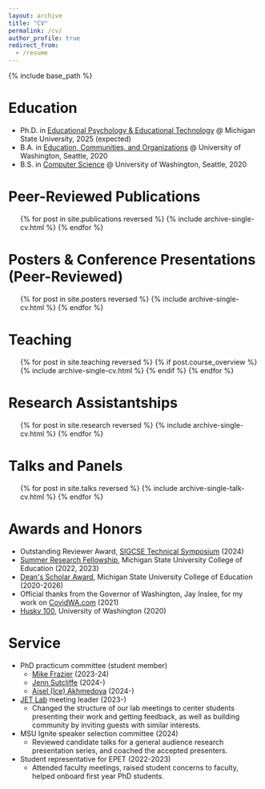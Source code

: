 ```yaml
---
layout: archive
title: "CV"
permalink: /cv/
author_profile: true
redirect_from:
  - /resume
---
```


{% include base_path %}
<style>
  h3 {
    margin-top: 10px;
  }
  .page__title {
    text-align: center;
  }
</style>
<link rel="stylesheet" href="/assets/css/terms-taught.css"/>

# Education

* Ph.D. in [Educational Psychology & Educational Technology](https://education.msu.edu/cepse/epet/) @ Michigan State University, 2025 (expected)
* B.A. in [Education, Communities, and Organizations](https://education.uw.edu/programs/undergraduate/eco) @ University of Washington, Seattle, 2020
* B.S. in [Computer Science](https://www.cs.washington.edu/academics/ugrad) @ University of Washington, Seattle, 2020

# Peer-Reviewed Publications
  <ul>{% for post in site.publications reversed %}
    {% include archive-single-cv.html %}
  {% endfor %}</ul>

# Posters & Conference Presentations (Peer-Reviewed)
  <ul>{% for post in site.posters reversed %}
    {% include archive-single-cv.html %}
  {% endfor %}</ul>

# Teaching
  <ul>
  {% for post in site.teaching reversed %}
    {% if post.course_overview %}
      {% include archive-single-cv.html %}
    {% endif %}
  {% endfor %}
  </ul>

# Research Assistantships

  <ul>{% for post in site.research reversed %}
    {% include archive-single-cv.html %}
  {% endfor %}</ul>

# Talks and Panels
  <ul>{% for post in site.talks reversed %}
    {% include archive-single-talk-cv.html %}
  {% endfor %}</ul>
  
# Awards and Honors
* Outstanding Reviewer Award, [SIGCSE Technical Symposium](https://sigcse2024.sigcse.org/) (2024) 
* [Summer Research Fellowship](https://education.msu.edu/resources/academic-student-affairs/summer-research-fellowships/), Michigan State University College of Education (2022, 2023)
* [Dean's Scholar Award](https://education.msu.edu/resources/academic-student-affairs/recruitment-scholarships-fellowships/), Michigan State University College of Education (2020-2026)
* Official thanks from the Governor of Washington, Jay Inslee, for my work on [CovidWA.com](https://www.covidwa.com/) (2021)
* [Husky 100](https://www.washington.edu/husky100/year/2020/#name=andrew-hu), University of Washington (2020)

# Service
* PhD practicum committee (student member)
  * [Mike Frazier](https://www.linkedin.com/in/mikefraziered) (2023-24)
  * [Jenn Sutcliffe](http://www.cgreenhow.org/research-team/) (2024-)
  * [Aisel (Ice) Akhmedova](http://www.cgreenhow.org/research-team/) (2024-)
* [JET Lab](https://msujet.org/) meeting leader (2023-)
  * Changed the structure of our lab meetings to center students presenting their work and getting feedback, as well as building community by inviting guests with similar interests.
* MSU Ignite speaker selection committee (2024)
  * Reviewed candidate talks for a general audience research presentation series, and coached the accepted presenters.
* Student representative for EPET (2022-2023)
  * Attended faculty meetings, raised student concerns to faculty, helped onboard first year PhD students.